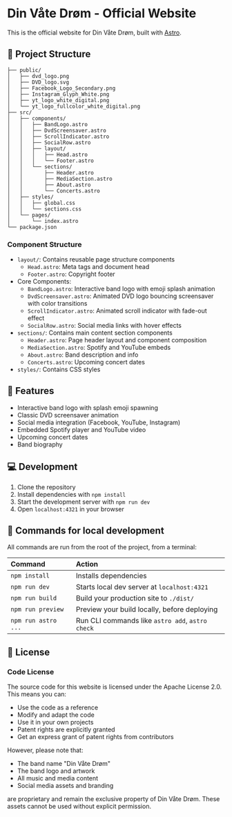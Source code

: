 # Din Våte Drøm - Official Website

This is the official website for Din Våte Drøm, built with [Astro](https://astro.build).

## 🚀 Project Structure

```text
├── public/
│   ├── dvd_logo.png
│   ├── DVD_logo.svg
│   ├── Facebook_Logo_Secondary.png
│   ├── Instagram_Glyph_White.png
│   ├── yt_logo_white_digital.png
│   └── yt_logo_fullcolor_white_digital.png
├── src/
│   ├── components/
│   │   ├── BandLogo.astro
│   │   ├── DvdScreensaver.astro
│   │   ├── ScrollIndicator.astro
│   │   ├── SocialRow.astro
│   │   ├── layout/
│   │   │   ├── Head.astro
│   │   │   └── Footer.astro
│   │   └── sections/
│   │       ├── Header.astro
│   │       ├── MediaSection.astro
│   │       ├── About.astro
│   │       └── Concerts.astro
│   ├── styles/
│   │   ├── global.css
│   │   └── sections.css
│   └── pages/
│       └── index.astro
└── package.json
```

### Component Structure

- `layout/`: Contains reusable page structure components
  - `Head.astro`: Meta tags and document head
  - `Footer.astro`: Copyright footer
- Core Components:
  - `BandLogo.astro`: Interactive band logo with emoji splash animation
  - `DvdScreensaver.astro`: Animated DVD logo bouncing screensaver with color transitions
  - `ScrollIndicator.astro`: Animated scroll indicator with fade-out effect
  - `SocialRow.astro`: Social media links with hover effects
- `sections/`: Contains main content section components
  - `Header.astro`: Page header layout and component composition
  - `MediaSection.astro`: Spotify and YouTube embeds
  - `About.astro`: Band description and info
  - `Concerts.astro`: Upcoming concert dates
- `styles/`: Contains CSS styles

## 🎸 Features

- Interactive band logo with splash emoji spawning
- Classic DVD screensaver animation
- Social media integration (Facebook, YouTube, Instagram)
- Embedded Spotify player and YouTube video
- Upcoming concert dates
- Band biography

## 💻 Development

1. Clone the repository
2. Install dependencies with `npm install`
3. Start the development server with `npm run dev`
4. Open `localhost:4321` in your browser

## 🧞 Commands for local development

All commands are run from the root of the project, from a terminal:

| Command                   | Action                                           |
| :------------------------ | :----------------------------------------------- |
| `npm install`             | Installs dependencies                            |
| `npm run dev`             | Starts local dev server at `localhost:4321`      |
| `npm run build`           | Build your production site to `./dist/`          |
| `npm run preview`         | Preview your build locally, before deploying     |
| `npm run astro ...`       | Run CLI commands like `astro add`, `astro check` |

## 📝 License

### Code License
The source code for this website is licensed under the Apache License 2.0. This means you can:
- Use the code as a reference
- Modify and adapt the code
- Use it in your own projects
- Patent rights are explicitly granted
- Get an express grant of patent rights from contributors

However, please note that:
- The band name "Din Våte Drøm"
- The band logo and artwork
- All music and media content
- Social media assets and branding

are proprietary and remain the exclusive property of Din Våte Drøm. These assets cannot be used without explicit permission.
